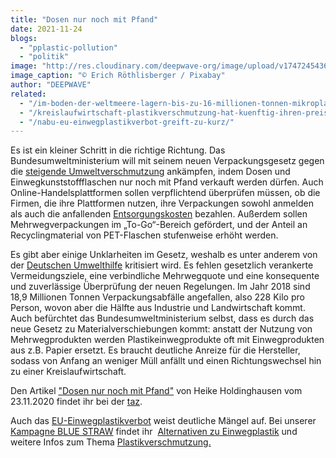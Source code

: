```yaml
---
title: "Dosen nur noch mit Pfand"
date: 2021-11-24
blogs: 
  - "pplastic-pollution"
  - "politik"
image: "http://res.cloudinary.com/deepwave-org/image/upload/v1747245436/deepwave.org/sheet-2559543_1920.jpg"
image_caption: "© Erich Röthlisberger / Pixabay"
author: "DEEPWAVE"
related: 
  - "/im-boden-der-weltmeere-lagern-bis-zu-16-millionen-tonnen-mikroplastik/"
  - "/kreislaufwirtschaft-plastikverschmutzung-hat-kuenftig-ihren-preis/"
  - "/nabu-eu-einwegplastikverbot-greift-zu-kurz/"
---
```


Es ist ein kleiner Schritt in die richtige Richtung. Das Bundesumweltministerium will mit seinem neuen Verpackungsgesetz gegen die [steigende Umweltverschmutzung](https://www.deepwave.org/im-boden-der-weltmeere-lagern-bis-zu-16-millionen-tonnen-mikroplastik/) ankämpfen, indem Dosen und Einwegkunststoffflaschen nur noch mit Pfand verkauft werden dürfen. Auch Online-Handelsplattformen sollen verpflichtend überprüfen müssen, ob die Firmen, die ihre Plattformen nutzen, ihre Verpackungen sowohl anmelden als auch die anfallenden [Entsorgungskosten](https://www.deepwave.org/kreislaufwirtschaft-plastikverschmutzung-hat-kuenftig-ihren-preis/) bezahlen. Außerdem sollen Mehrwegverpackungen im „To-Go“-Bereich gefördert, und der Anteil an Recyclingmaterial von PET-Flaschen stufenweise erhöht werden.

Es gibt aber einige Unklarheiten im Gesetz, weshalb es unter anderem von der [Deutschen Umwelthilfe](https://www.duh.de/) kritisiert wird. Es fehlen gesetzlich verankerte Vermeidungsziele, eine verbindliche Mehrwegquote und eine konsequente und zuverlässige Überprüfung der neuen Regelungen. Im Jahr 2018 sind 18,9 Millionen Tonnen Verpackungsabfälle angefallen, also 228 Kilo pro Person, wovon aber die Hälfte aus Industrie und Landwirtschaft kommt. Auch befürchtet das Bundesumweltministerium selbst, dass es durch das neue Gesetz zu Materialverschiebungen kommt: anstatt der Nutzung von Mehrwegprodukten werden Plastikeinwegprodukte oft mit Einwegprodukten aus z.B. Papier ersetzt. Es braucht deutliche Anreize für die Hersteller, sodass von Anfang an weniger Müll anfällt und einen Richtungswechsel hin zu einer Kreislaufwirtschaft.

Den Artikel ["Dosen nur noch mit Pfand"](https://taz.de/Neues-Verpackungsgesetz-vorgestellt/!5730207/) von Heike Holdinghausen vom 23.11.2020 findet ihr bei der [taz](https://taz.de/).

Auch das [EU-Einwegplastikverbot](https://www.deepwave.org/nabu-eu-einwegplastikverbot-greift-zu-kurz/) weist deutliche Mängel auf. Bei unserer [Kampagne BLUE STRAW](https://www.deepwave.org/bluestraw-kampagne/die-kampagne/) findet ihr  [Alternativen zu Einwegplastik](https://www.deepwave.org/bluestraw-kampagne/alternativen-zu-einwegplastik-blog/) und weitere Infos zum Thema [Plastikverschmutzung.](https://www.deepwave.org/bluestraw-kampagne/plastic-pollution-blog/)
